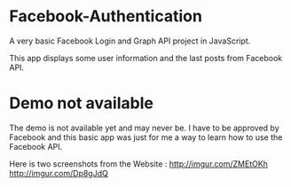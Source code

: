 # Facebook-Authentication

A very basic Facebook Login and Graph API project in JavaScript.

This app displays some user information and the last posts from Facebook API.

# Demo not available

The demo is not available yet and may never be. I have to be approved by Facebook and this basic app was just for me a way to learn how to use the Facebook API. 

Here is two screenshots from the Website : 
http://imgur.com/ZMEtOKh
http://imgur.com/Dp8gJdQ
